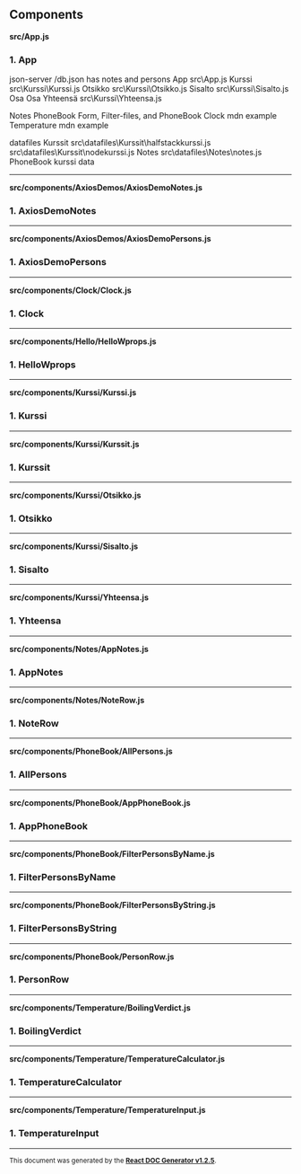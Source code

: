 Components
----------

**src/App.js**

### 1. App

json-server         /db.json        has notes and persons
App                 src\App.js
  Kurssi            src\Kurssi\Kurssi.js
    Otsikko         src\Kurssi\Otsikko.js
    Sisalto         src\Kurssi\Sisalto.js
      Osa
      Osa
  Yhteensä          src\Kurssi\Yhteensa.js

  Notes
  PhoneBook         Form, Filter-files, and PhoneBook
  Clock             mdn example
  Temperature       mdn example

  datafiles
    Kurssit         src\datafiles\Kurssit\halfstackkurssi.js
                    src\datafiles\Kurssit\nodekurssi.js
    Notes           src\datafiles\Notes\notes.js
    PhoneBook
kurssi data   




-----
**src/components/AxiosDemos/AxiosDemoNotes.js**

### 1. AxiosDemoNotes




-----
**src/components/AxiosDemos/AxiosDemoPersons.js**

### 1. AxiosDemoPersons




-----
**src/components/Clock/Clock.js**

### 1. Clock




-----
**src/components/Hello/HelloWprops.js**

### 1. HelloWprops




-----
**src/components/Kurssi/Kurssi.js**

### 1. Kurssi




-----
**src/components/Kurssi/Kurssit.js**

### 1. Kurssit




-----
**src/components/Kurssi/Otsikko.js**

### 1. Otsikko




-----
**src/components/Kurssi/Sisalto.js**

### 1. Sisalto




-----
**src/components/Kurssi/Yhteensa.js**

### 1. Yhteensa




-----
**src/components/Notes/AppNotes.js**

### 1. AppNotes




-----
**src/components/Notes/NoteRow.js**

### 1. NoteRow




-----
**src/components/PhoneBook/AllPersons.js**

### 1. AllPersons




-----
**src/components/PhoneBook/AppPhoneBook.js**

### 1. AppPhoneBook




-----
**src/components/PhoneBook/FilterPersonsByName.js**

### 1. FilterPersonsByName




-----
**src/components/PhoneBook/FilterPersonsByString.js**

### 1. FilterPersonsByString




-----
**src/components/PhoneBook/PersonRow.js**

### 1. PersonRow




-----
**src/components/Temperature/BoilingVerdict.js**

### 1. BoilingVerdict




-----
**src/components/Temperature/TemperatureCalculator.js**

### 1. TemperatureCalculator




-----
**src/components/Temperature/TemperatureInput.js**

### 1. TemperatureInput




-----

<sub>This document was generated by the <a href="https://github.com/marborkowski/react-doc-generator" target="_blank">**React DOC Generator v1.2.5**</a>.</sub>
